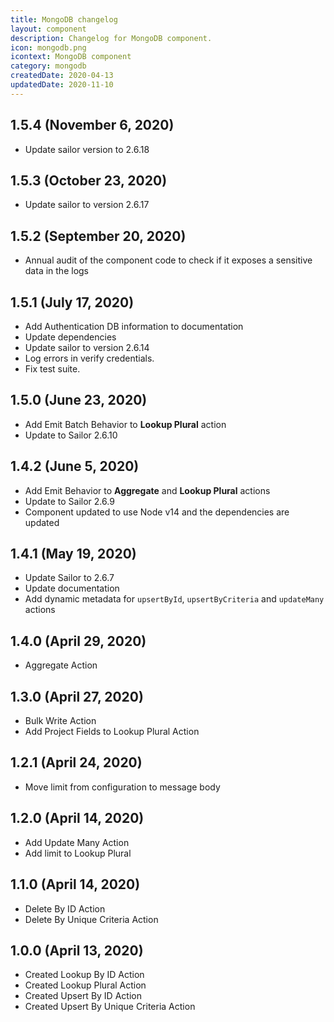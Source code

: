 ```yaml
---
title: MongoDB changelog
layout: component
description: Changelog for MongoDB component.
icon: mongodb.png
icontext: MongoDB component
category: mongodb
createdDate: 2020-04-13
updatedDate: 2020-11-10
---
```


## 1.5.4 (November 6, 2020)

* Update sailor version to 2.6.18

## 1.5.3 (October 23, 2020)

* Update sailor to version 2.6.17

## 1.5.2 (September 20, 2020)

* Annual audit of the component code to check if it exposes a sensitive data in the logs

## 1.5.1 (July 17, 2020)

* Add Authentication DB information to documentation
* Update dependencies
* Update sailor to version 2.6.14
* Log errors in verify credentials.
* Fix test suite.

## 1.5.0 (June 23, 2020)

* Add Emit Batch Behavior to **Lookup Plural** action
* Update to Sailor 2.6.10

## 1.4.2 (June 5, 2020)

* Add Emit Behavior to **Aggregate** and **Lookup Plural** actions
* Update to Sailor 2.6.9
* Component updated to use Node v14 and the dependencies are updated

## 1.4.1 (May 19, 2020)

*   Update Sailor to 2.6.7
*   Update documentation
*   Add dynamic metadata for `upsertById`, `upsertByCriteria` and `updateMany` actions

## 1.4.0 (April 29, 2020)

*   Aggregate Action

## 1.3.0 (April 27, 2020)

*   Bulk Write Action
*   Add Project Fields to Lookup Plural Action

## 1.2.1 (April 24, 2020)

*   Move limit from configuration to message body

## 1.2.0 (April 14, 2020)

*   Add Update Many Action
*   Add limit to Lookup Plural

## 1.1.0 (April 14, 2020)

*   Delete By ID Action
*   Delete By Unique Criteria Action

## 1.0.0 (April 13, 2020)

*   Created Lookup By ID Action
*   Created Lookup Plural Action
*   Created Upsert By ID Action
*   Created Upsert By Unique Criteria Action
